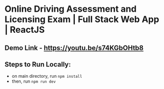 # Online Driving Assessment and Licensing Exam | Full Stack Web App | ReactJS

## Demo Link - https://youtu.be/s74KGbOHtb8

## Steps to Run Locally:

- on main directory, run `npm install`
- then, run `npm run dev`
